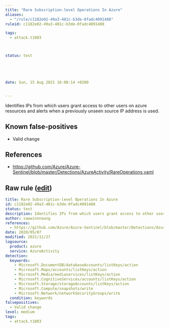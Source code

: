 ```yaml
---
title: "Rare Subscription-level Operations In Azure"
aliases:
  - "/rule/c1182e02-49a3-481c-b3de-0fadc4091488"
ruleid: c1182e02-49a3-481c-b3de-0fadc4091488

tags:
  - attack.t1003



status: test





date: Sun, 15 Aug 2021 16:00:14 +0200


---
```


Identifies IPs from which users grant access to other users on azure resources and alerts when a previously unseen source IP address is used.

<!--more-->


## Known false-positives

* Valid change



## References

* https://github.com/Azure/Azure-Sentinel/blob/master/Detections/AzureActivity/RareOperations.yaml


## Raw rule ([edit](https://github.com/SigmaHQ/sigma/edit/master/rules/cloud/azure/azure_rare_operations.yml))
```yaml
title: Rare Subscription-level Operations In Azure
id: c1182e02-49a3-481c-b3de-0fadc4091488
status: test
description: Identifies IPs from which users grant access to other users on azure resources and alerts when a previously unseen source IP address is used.
author: sawwinnnaung
references:
  - https://github.com/Azure/Azure-Sentinel/blob/master/Detections/AzureActivity/RareOperations.yaml
date: 2020/05/07
modified: 2021/11/27
logsource:
  product: azure
  service: AzureActivity
detection:
  keywords:
    - Microsoft.DocumentDB/databaseAccounts/listKeys/action
    - Microsoft.Maps/accounts/listKeys/action
    - Microsoft.Media/mediaservices/listKeys/action
    - Microsoft.CognitiveServices/accounts/listKeys/action
    - Microsoft.Storage/storageAccounts/listKeys/action
    - Microsoft.Compute/snapshots/write
    - Microsoft.Network/networkSecurityGroups/write
  condition: keywords
falsepositives:
  - Valid change
level: medium
tags:
  - attack.t1003

```
